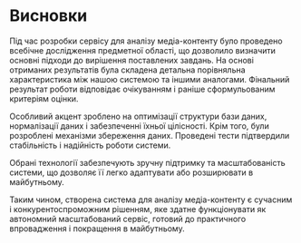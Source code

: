 # Висновки

Під час розробки сервісу для аналізу медіа-контенту було проведено всебічне дослідження предметної області, що дозволило визначити основні підходи до вирішення поставлених завдань. На основі отриманих результатів була складена детальна порівняльна характеристика між нашою системою та іншими аналогами. Фінальний результат роботи відповідає очікуванням і раніше сформульованим критеріям оцінки.

Особливий акцент зроблено на оптимізації структури бази даних, нормалізації даних і забезпеченні їхньої цілісності. Крім того, були розроблені механізми збереження даних. Проведені тести підтвердили стабільність і надійність роботи системи.

Обрані технології забезпечують зручну підтримку та масштабованість системи, що дозволяє її легко адаптувати або розширювати в майбутньому.

Таким чином, створена система для аналізу медіа-контенту є сучасним і конкурентоспроможним рішенням, яке здатне функціонувати як автономний масштабований сервіс, готовий до практичного впровадження і покращення в майбутньому.

